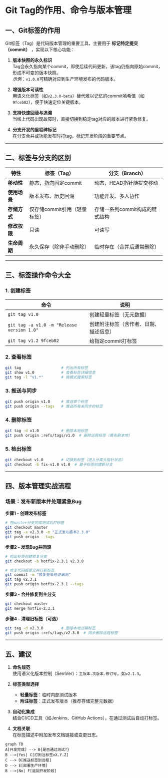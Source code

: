 # Git Tag的作用、命令与版本管理

## 一、Git标签的作用
Git标签（Tag）是代码版本管理的重要工具，主要用于 **标记特定提交（commit）** ，实现以下核心功能：

1. **版本快照的永久标识**  
   Tag会永久指向某个commit，即使后续代码更新，该tag仍指向原始commit，形成不可变的版本快照。  
   *示例*：`v1.0.0`可精确对应到生产环境发布的代码版本。

2. **增强版本可读性**  
   用语义化标签（如`v2.3.0-beta`）替代难以记忆的commit哈希值（如`9fceb02`），便于快速定位关键版本。

3. **支持快速回滚与追溯**  
   当线上代码出现故障时，直接切换到稳定tag对应的版本进行紧急修复。

4. **分支开发的里程碑标记**  
   在分支合并或功能发布时打tag，标记开发阶段的重要节点。

---

## 二、标签与分支的区别
| **特性**         | **标签（Tag）**                  | **分支（Branch）**               |
|------------------|----------------------------------|----------------------------------|
| **移动性**       | 静态，指向固定commit             | 动态，HEAD指针随提交移动          |
| **使用场景**     | 版本发布、历史回溯               | 功能开发、多人协作               |
| **存储方式**     | 仅存储commit引用（轻量标签）     | 存储一系列commit构成的链式结构    |
| **修改权限**     | 只读                             | 可读写                           |
| **生命周期**     | 永久保存（除非手动删除）         | 临时存在（合并后通常删除）         |


---

## 三、标签操作命令大全
### 1. 创建标签
| **命令**                                      | **说明**                                 |
|-----------------------------------------------|-----------------------------------------|
| `git tag v1.0`                                | 创建轻量标签（无元数据）                 |
| `git tag -a v1.0 -m "Release version 1.0"`    | 创建附注标签（含作者、日期、描述信息）   |
| `git tag v1.2 9fceb02`                        | 给指定commit打标签                      |


### 2. 查看标签
```bash
git tag                  # 列出所有标签
git show v1.0            # 查看标签详细信息
git tag -l "v1.*"        # 按模式搜索标签
```

### 3. 推送与同步
```bash
git push origin v1.0     # 推送单个标签
git push origin --tags   # 推送所有未同步的标签
```

### 4. 删除标签
```bash
git tag -d v1.0          # 删除本地标签
git push origin :refs/tags/v1.0  # 删除远程标签（需先删本地）
```

### 5. 检出标签
```bash
git checkout v1.0        # 切换到标签（进入分离头指针状态）
git checkout -b fix-v1.0 v1.0  # 基于标签创建新分支
```

---

## 四、版本管理实战流程
### 场景：发布新版本并处理紧急Bug
**步骤1 - 创建发布标签**
```bash
# 在master分支完成测试后打标签
git checkout master
git tag -a v2.3.0 -m "正式发布版本2.3.0"
git push origin --tags
```


**步骤2 - 发现Bug并回滚**
```bash
# 检出标签创建修复分支
git checkout -b hotfix-2.3.1 v2.3.0

# 修复代码后提交并打新标签
git commit -m "修复登录验证漏洞"
git tag v2.3.1
git push origin hotfix-2.3.1 --tags
```

**步骤3 - 合并修复到主分支**
```bash
git checkout master
git merge hotfix-2.3.1
```

**步骤4 - 清理旧标签（可选）**
```bash
git tag -d v2.3.0        # 删除本地过期标签
git push origin :refs/tags/v2.3.0  # 同步删除远程标签
```

---

## 五、建议
1. **命名规范**  
   使用语义化版本控制（SemVer）：`主版本.次版本.修订号`，如`v2.1.3`。

2. **标签类型选择**  
   - **轻量标签**：临时内部测试版本
   - **附注标签**：正式发布版本（推荐存储完整元数据）

3. **自动化集成**  
   结合CI/CD工具（如Jenkins、GitHub Actions），在通过测试后自动打标签。

4. **文档关联**  
   在标签描述中附加发布文档链接或变更日志。

```mermaid
graph TD
A[开发完成] --> B{是否通过测试?}
B -->|Yes| C[打附注标签vX.Y.Z]
C --> D[推送标签到远程]
D --> E[部署生产环境]
B -->|No| F[返回开发阶段]
```